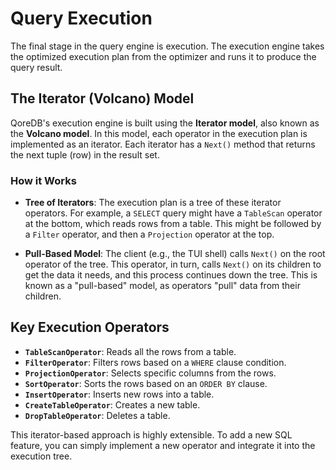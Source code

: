 # Query Execution

The final stage in the query engine is execution. The execution engine takes the optimized execution plan from the optimizer and runs it to produce the query result.

## The Iterator (Volcano) Model

QoreDB's execution engine is built using the **Iterator model**, also known as the **Volcano model**. In this model, each operator in the execution plan is implemented as an iterator. Each iterator has a `Next()` method that returns the next tuple (row) in the result set.

### How it Works

- **Tree of Iterators**: The execution plan is a tree of these iterator operators. For example, a `SELECT` query might have a `TableScan` operator at the bottom, which reads rows from a table. This might be followed by a `Filter` operator, and then a `Projection` operator at the top.

- **Pull-Based Model**: The client (e.g., the TUI shell) calls `Next()` on the root operator of the tree. This operator, in turn, calls `Next()` on its children to get the data it needs, and this process continues down the tree. This is known as a "pull-based" model, as operators "pull" data from their children.

## Key Execution Operators

- **`TableScanOperator`**: Reads all the rows from a table.
- **`FilterOperator`**: Filters rows based on a `WHERE` clause condition.
- **`ProjectionOperator`**: Selects specific columns from the rows.
- **`SortOperator`**: Sorts the rows based on an `ORDER BY` clause.
- **`InsertOperator`**: Inserts new rows into a table.
- **`CreateTableOperator`**: Creates a new table.
- **`DropTableOperator`**: Deletes a table.

This iterator-based approach is highly extensible. To add a new SQL feature, you can simply implement a new operator and integrate it into the execution tree.